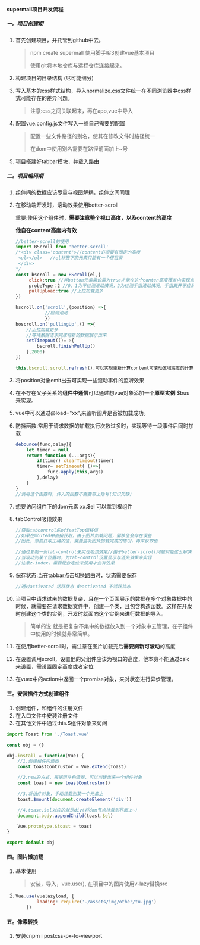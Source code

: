 #### supermall项目开发流程

##### 一。项目创建期

1. 首先创建项目，并托管到github中去。

   > npm create supermall 使用脚手架3创建vue基本项目
   >
   > 使用git将本地仓库与远程仓库连接起来。

2. 构建项目的目录结构 (尽可能细分)

3. 写入基本的css样式结构，导入normalize.css文件统一在不同浏览器中css样式可能存在的差异问题。

   > 注意:css之间关联起来，再在app,vue中导入

4. 配置vue.config.js文件写入一些自己需要的配置

   > 配置一些文件路径的别名，使其在修改文件时路径统一
   >
   > 在dom中使用别名需要在路径前面加上~号

5. 项目搭建好tabbar模块，并载入路由

##### 二。项目编码期

1. 组件间的数据应该尽量与视图解耦，组件之间同理

2. 在移动端开发时，滚动效果使用better-scroll

   重要:使用这个组件时，**需要注意整个视口高度，以及content的高度**

   **他自在content高度内有效**

   ```js
   //better-scroll的使用
   import BScroll from 'better-scroll'
   /*<div class='content'>//content必须要有固定的高度
   	<ul></ul>   //el标签下的元素只能有一个根目录
   	</div>
   */
   const bscroll = new BScroll(el,{
       	click:true //非button元素需设置为true才能在这个conten高度覆盖内实现点击效果
       	probeType：2 //0，1为不检测滚动情况，2为检测手指滚动情况，手指离开不检测，3只要是滚动都检测
       	pullUpLoad:true //上拉加载更多
   })
   
   bscroll.on('scroll',(position) =>{
              //检测滚动
              })
   boscroll.on('pullingUp',() =>{
       //上拉加载更多
       //等待数据请求完成将新的数据展示出来
       setTimepout(()= >{
           bscroll.finishPullUp()
       },2000)
   })
   
   this.bscroll.scroll.refresh(),可以实现重新计算content可滚动区域高度的计算
   ```

3. 将position对象emit出去可实现一些滚动事件的监听效果

4. 在不存在父子关系的**组件中通信**可以通过想vue对象添加一个**原型实例** $bus来实现。

5. vue中可以通过@load="xx",来监听图片是否被加载成功。

6. 防抖函数:常用于请求数据的加载执行次数过多时，实现等待一段事件后同时加载

   ```js
   debounce(func,delay){
       let timer = null
       return function (...args){
           if(timer) clearTimeout(timer)
           timer= setTimeout( ()=>{
               func.apply(this,args)
           },delay)
       }
   }
   //调用这个函数时，传入的函数不需要带上括号(知识欠缺)
   ```

7. 想要访问组件下的dom元素 xx.$el 可以拿到根组件

8. tabControl吸顶效果

   ```js
   //获取tabcontrol的offsetTop偏移值
   //如果在mouted中直接获取，由于图片加载问题，偏移值会存在误差
   //因此，想要获取正确的值，需要监听图片加载完成的情况，再来获取值
   
   //通过复制一份tab-control来实现吸顶效果//由于better-scroll问题只能这么解决
   //当滚动到某个位置时，为tab-control设置显示与消失效果来实现
   //注意z-index，需要配合定位来使用才会有效果
   
   ```

9. 保存状态:当在tabbar点击切换路由时，状态需要保存

   ```js
   //通过activated 活跃状态 deactivated 不活跃状态
   ```

10. 当项目中请求过来的数据复杂，且在一个页面展示的数据在多个对象数据中的时候，就需要在请求数据文件中，创建一个类，且包含构造函数。这样在开发时创建这个类的实例，开发时就面向这个实例来进行数据的导入。

    > 简单的说:就是把复杂不集中的数据放入到一个对象中去管理，在子组件中使用的时候就非常简单。
    
11. 在使用better-scroll时，需注意在图片加载完后**需要刷新可滚动**的高度

12. 在设置调用scroll，设置他的父组件应该为视口的高度，他本身不能通过calc来设置，需设置固定高度或者定位

13. 在vuex中的action中返回一个promise对象，来对状态进行异步管理。

#### 三。安装插件方式创建组件

1. 创建组件，和组件的注册文件
2. 在入口文件中安装注册文件
3. 在其他文件中通过this.$组件对象来访问

```js
import Toast from './Toast.vue'

const obj = {}

obj.install = function(Vue) {
    //1.创建组件构造器
    const toastContrustor = Vue.extend(Toast)

    //2.new的方式，根据组件构造器，可以创建出来一个组件对象
    const toast = new toastContrustor()

    //3.将组件对象，手动挂载到某一个元素上
    toast.$mount(document.createElement('div'))

    //4.toast.$el对应的就是div(将dom节点挂载到界面上~)
    document.body.appendChild(toast.$el)

    Vue.prototype.$toast = toast
}

export default obj
```

#### 四。图片懒加载

1. 基本使用

   > 安装，导入，vue.use(), 在项目中的图片使用v-lazy替换src

2. ```js
   Vue.use(vuelazyload, {
           loading: require('./assets/img/other/tu.jpg')
       })
   ```

#### 五。像素转换

1. 安装cnpm i postcss-px-to-viewport

#### 